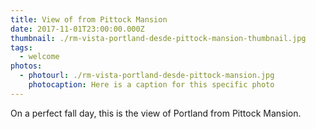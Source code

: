```yaml
---
title: View of from Pittock Mansion
date: 2017-11-01T23:00:00.000Z
thumbnail: ./rm-vista-portland-desde-pittock-mansion-thumbnail.jpg
tags:
  - welcome
photos:
  - photourl: ./rm-vista-portland-desde-pittock-mansion.jpg
    photocaption: Here is a caption for this specific photo
---
```

On a perfect fall day, this is the view of Portland from Pittock Mansion.
